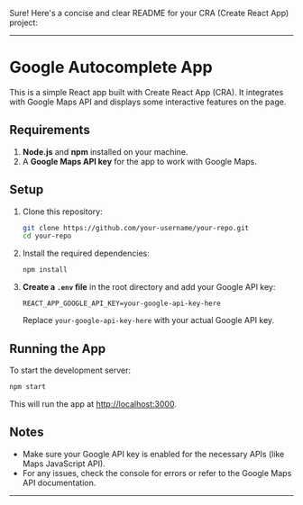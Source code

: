 Sure! Here's a concise and clear README for your CRA (Create React App) project:

---

# Google Autocomplete App

This is a simple React app built with Create React App (CRA). It integrates with Google Maps API and displays some interactive features on the page.

## Requirements

1. **Node.js** and **npm** installed on your machine.
2. A **Google Maps API key** for the app to work with Google Maps.

## Setup

1. Clone this repository:

   ```bash
   git clone https://github.com/your-username/your-repo.git
   cd your-repo
   ```

2. Install the required dependencies:

   ```bash
   npm install
   ```

3. **Create a `.env` file** in the root directory and add your Google API key:

   ```
   REACT_APP_GOOGLE_API_KEY=your-google-api-key-here
   ```

   Replace `your-google-api-key-here` with your actual Google API key.

## Running the App

To start the development server:

```bash
npm start
```

This will run the app at [http://localhost:3000](http://localhost:3000).

## Notes

- Make sure your Google API key is enabled for the necessary APIs (like Maps JavaScript API).
- For any issues, check the console for errors or refer to the Google Maps API documentation.

---
